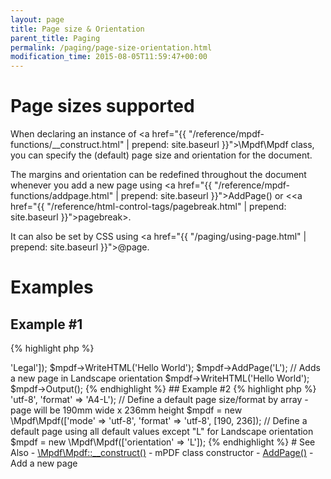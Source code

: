 ```yaml
---
layout: page
title: Page size & Orientation
parent_title: Paging
permalink: /paging/page-size-orientation.html
modification_time: 2015-08-05T11:59:47+00:00
---
```


# Page sizes supported

When declaring an instance of
<a href="{{ "/reference/mpdf-functions/__construct.html" | prepend: site.baseurl }}">\Mpdf\Mpdf</a> 
class, you can specify the (default) page size and orientation for the document. 

The margins and orientation can be redefined throughout the document whenever you add a new page using 
<a href="{{ "/reference/mpdf-functions/addpage.html" | prepend: site.baseurl }}">AddPage()</a> or 
&lt;<a href="{{ "/reference/html-control-tags/pagebreak.html" | prepend: site.baseurl }}">pagebreak</a>&gt;. 

It can also be set by CSS using <a href="{{ "/paging/using-page.html" | prepend: site.baseurl }}">@page</a>.

# Examples

## Example #1

{% highlight php %}
<?php

$mpdf = new \Mpdf\Mpdf(['format' => 'Legal']);

$mpdf->WriteHTML('Hello World');

$mpdf->AddPage('L'); // Adds a new page in Landscape orientation

$mpdf->WriteHTML('Hello World');

$mpdf->Output();
{% endhighlight %}

## Example #2

{% highlight php %}
<?php

// Define a default Landscape page size/format by name
$mpdf = new \Mpdf\Mpdf(['mode' => 'utf-8', 'format' => 'A4-L');

// Define a default page size/format by array - page will be 190mm wide x 236mm height
$mpdf = new \Mpdf\Mpdf(['mode' => 'utf-8', 'format' => 'utf-8', [190, 236]);

// Define a default page using all default values except "L" for Landscape orientation
$mpdf = new \Mpdf\Mpdf(['orientation' => 'L']);
{% endhighlight %}

# See Also

- <a href="{{ "/reference/mpdf-functions/__construct.html" | prepend: site.baseurl }}">\Mpdf\Mpdf::__construct()</a> - mPDF class constructor
- <a href="{{ "/reference/mpdf-functions/addpage.html" | prepend: site.baseurl }}">AddPage()</a> - Add a new page

